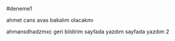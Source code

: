 #deneme1

ahmet cans avas
bakalım olacakmı



ahmansdhadzmxc
geri bildirim sayfada yazdım
sayfada yazdım 2

